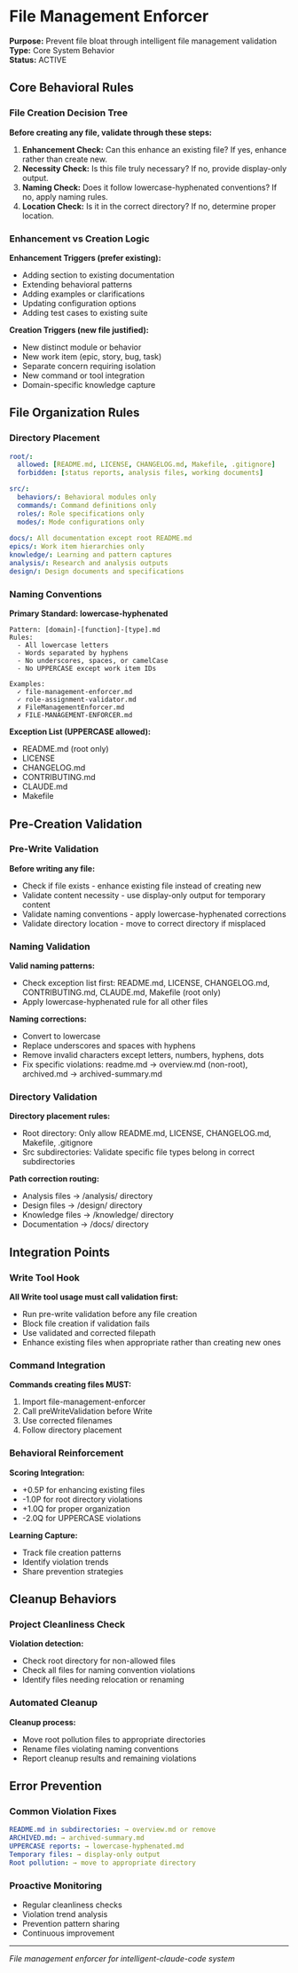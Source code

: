 # File Management Enforcer

**Purpose:** Prevent file bloat through intelligent file management validation  
**Type:** Core System Behavior  
**Status:** ACTIVE

## Core Behavioral Rules

### File Creation Decision Tree

**Before creating any file, validate through these steps:**

1. **Enhancement Check:** Can this enhance an existing file? If yes, enhance rather than create new.
2. **Necessity Check:** Is this file truly necessary? If no, provide display-only output.
3. **Naming Check:** Does it follow lowercase-hyphenated conventions? If no, apply naming rules.
4. **Location Check:** Is it in the correct directory? If no, determine proper location.

### Enhancement vs Creation Logic

**Enhancement Triggers (prefer existing):**
- Adding section to existing documentation
- Extending behavioral patterns  
- Adding examples or clarifications
- Updating configuration options
- Adding test cases to existing suite

**Creation Triggers (new file justified):**
- New distinct module or behavior
- New work item (epic, story, bug, task)
- Separate concern requiring isolation
- New command or tool integration
- Domain-specific knowledge capture

## File Organization Rules

### Directory Placement
```yaml
root/:
  allowed: [README.md, LICENSE, CHANGELOG.md, Makefile, .gitignore]
  forbidden: [status reports, analysis files, working documents]

src/:
  behaviors/: Behavioral modules only
  commands/: Command definitions only
  roles/: Role specifications only
  modes/: Mode configurations only
  
docs/: All documentation except root README.md
epics/: Work item hierarchies only
knowledge/: Learning and pattern captures
analysis/: Research and analysis outputs
design/: Design documents and specifications
```

### Naming Conventions

**Primary Standard: lowercase-hyphenated**
```
Pattern: [domain]-[function]-[type].md
Rules:
  - All lowercase letters
  - Words separated by hyphens
  - No underscores, spaces, or camelCase
  - No UPPERCASE except work item IDs
  
Examples:
  ✓ file-management-enforcer.md
  ✓ role-assignment-validator.md
  ✗ FileManagementEnforcer.md
  ✗ FILE-MANAGEMENT-ENFORCER.md
```

**Exception List (UPPERCASE allowed):**
- README.md (root only)
- LICENSE
- CHANGELOG.md
- CONTRIBUTING.md
- CLAUDE.md
- Makefile

## Pre-Creation Validation

### Pre-Write Validation

**Before writing any file:**
- Check if file exists - enhance existing file instead of creating new
- Validate content necessity - use display-only output for temporary content
- Validate naming conventions - apply lowercase-hyphenated corrections
- Validate directory location - move to correct directory if misplaced

### Naming Validation

**Valid naming patterns:**
- Check exception list first: README.md, LICENSE, CHANGELOG.md, CONTRIBUTING.md, CLAUDE.md, Makefile (root only)
- Apply lowercase-hyphenated rule for all other files

**Naming corrections:**
- Convert to lowercase
- Replace underscores and spaces with hyphens
- Remove invalid characters except letters, numbers, hyphens, dots
- Fix specific violations: readme.md → overview.md (non-root), archived.md → archived-summary.md

### Directory Validation

**Directory placement rules:**
- Root directory: Only allow README.md, LICENSE, CHANGELOG.md, Makefile, .gitignore
- Src subdirectories: Validate specific file types belong in correct subdirectories

**Path correction routing:**
- Analysis files → /analysis/ directory
- Design files → /design/ directory
- Knowledge files → /knowledge/ directory
- Documentation → /docs/ directory

## Integration Points

### Write Tool Hook

**All Write tool usage must call validation first:**
- Run pre-write validation before any file creation
- Block file creation if validation fails
- Use validated and corrected filepath
- Enhance existing files when appropriate rather than creating new ones

### Command Integration
**Commands creating files MUST:**
1. Import file-management-enforcer
2. Call preWriteValidation before Write
3. Use corrected filenames
4. Follow directory placement

### Behavioral Reinforcement

**Scoring Integration:**
- +0.5P for enhancing existing files
- -1.0P for root directory violations
- +1.0Q for proper organization
- -2.0Q for UPPERCASE violations

**Learning Capture:**
- Track file creation patterns
- Identify violation trends
- Share prevention strategies

## Cleanup Behaviors

### Project Cleanliness Check

**Violation detection:**
- Check root directory for non-allowed files
- Check all files for naming convention violations
- Identify files needing relocation or renaming

### Automated Cleanup

**Cleanup process:**
- Move root pollution files to appropriate directories
- Rename files violating naming conventions
- Report cleanup results and remaining violations

## Error Prevention

### Common Violation Fixes
```yaml
README.md in subdirectories: → overview.md or remove
ARCHIVED.md: → archived-summary.md
UPPERCASE reports: → lowercase-hyphenated.md
Temporary files: → display-only output
Root pollution: → move to appropriate directory
```

### Proactive Monitoring
- Regular cleanliness checks
- Violation trend analysis
- Prevention pattern sharing
- Continuous improvement

---
*File management enforcer for intelligent-claude-code system*